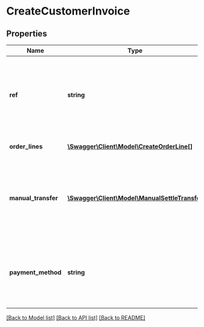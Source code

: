 # CreateCustomerInvoice

## Properties
Name | Type | Description | Notes
------------ | ------------- | ------------- | -------------
**ref** | **string** | Optional reference to avoid double creations. Only one invoice can be created per reference. | [optional] 
**order_lines** | [**\Swagger\Client\Model\CreateOrderLine[]**](CreateOrderLine.md) | Orderlines for the invoice | 
**manual_transfer** | [**\Swagger\Client\Model\ManualSettleTransfer**](ManualSettleTransfer.md) | Optional manual tranfer. If given the invoice will be settled using the manual transfer transaction. | [optional] 
**payment_method** | **string** | Payment method id to use for invoice. Must be provided if no manual transfer is given. | [optional] 

[[Back to Model list]](../README.md#documentation-for-models) [[Back to API list]](../README.md#documentation-for-api-endpoints) [[Back to README]](../README.md)


